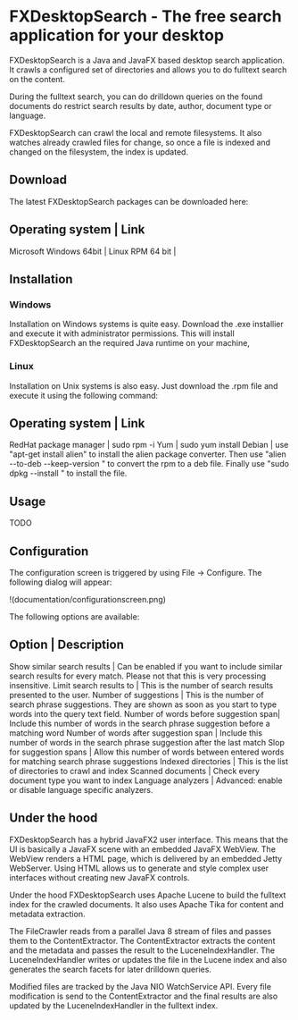 # FXDesktopSearch - The free search application for your desktop

FXDesktopSearch is a Java and JavaFX based desktop search application. It crawls a configured set of directories and allows you to do fulltext search on the content.

During the fulltext search, you can do drilldown queries on the found documents do restrict search results by date, author, document type or language.

FXDesktopSearch can crawl the local and remote filesystems. It also watches already crawled files for change, so once a file is indexed and changed on the filesystem, the index is updated.

## Download

The latest FXDesktopSearch packages can be downloaded here:

Operating system            | Link                                       
----------------------------------------------------------------------------------
Microsoft Windows 64bit     |
Linux RPM 64 bit            |

## Installation

### Windows

Installation on Windows systems is quite easy. Download the .exe installier and execute it with administrator permissions.
This will install FXDesktopSearch an the required Java runtime on your machine,

### Linux

Installation on Unix systems is also easy. Just download the .rpm file and execute it using the following command:

Operating system            | Link                                       
----------------------------------------------------------------------------------
RedHat package manager      | sudo rpm -i <downloadedrpmfile>
Yum                         | sudo yum install <downloadedrpmfile>
Debian                      | use "apt-get install alien" to install the alien package converter. Then use "alien --to-deb --keep-version <downloadedrpmfile>" to convert the rpm to a deb file. Finally use "sudo dpkg --install <createddebfilefromalien>" to install the file.


## Usage

TODO

## Configuration

The configuration screen is triggered by using File -> Configure. The following dialog will appear:

!(documentation/configurationscreen.png)

The following options are available:

Option                                | Description                                       
----------------------------------------------------------------------------------
Show similar search results           | Can be enabled if you want to include similar search results for every match. Please not that this is very processing insensitive.
Limit search results to               | This is the number of search results presented to the user.
Number of suggestions                 | This is the number of search phrase suggestions. They are shown as soon as you start to type words into the query text field.
Number of words before suggestion span| Include this number of words in the search phrase suggestion before a matching word
Number of words after suggestion span | Include this number of words in the search phrase suggestion after the last match
Slop for suggestion spans             | Allow this number of words between entered words for matching search phrase suggestions
Indexed directories                   | This is the list of directories to crawl and index
Scanned documents                     | Check every document type you want to index
Language analyzers                    | Advanced: enable or disable language specific analyzers.


## Under the hood

FXDesktopSearch has a hybrid JavaFX2 user interface. This means that the UI is basically a JavaFX scene with an embedded JavaFX WebView. The WebView renders a HTML page,
which is delivered by an embedded Jetty WebServer. Using HTML allows us to generate and style complex user interfaces without creating new JavaFX controls.

Under the hood FXDesktopSearch uses Apache Lucene to build the fulltext index for the crawled documents. It also uses Apache Tika for content and metadata extraction.

The FileCrawler reads from a parallel Java 8 stream of files and passes them to the ContentExtractor. 
The ContentExtractor extracts the content and the metadata and passes the result to the LuceneIndexHandler. 
The LuceneIndexHandler writes or updates the file in the Lucene index and also generates the search facets for later drilldown queries.

Modified files are tracked by the Java NIO WatchService API. Every file modification is send to the ContentExtractor and the final results are also updated by the LuceneIndexHandler in the fulltext index.

